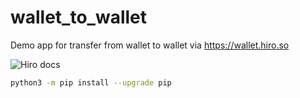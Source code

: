 # wallet_to_wallet
Demo app for transfer from wallet to wallet via https://wallet.hiro.so

![Hiro docs](https://docs.hiro.so/get-started/transactions)

```bash
python3 -m pip install --upgrade pip
```
